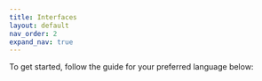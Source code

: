 ```yaml
---
title: Interfaces
layout: default
nav_order: 2
expand_nav: true
---
```


To get started, follow the guide for your preferred language below:

